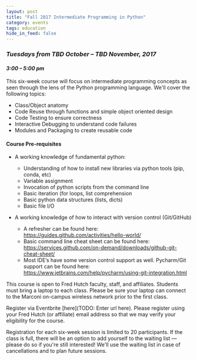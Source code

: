 ```yaml
---
layout: post
title: "Fall 2017 Intermediate Programming in Python"
category: events
tags: education
hide_in_feed: false
---
```


### *Tuesdays from TBD October &ndash; TBD November, 2017*
#### *3:00 &ndash; 5:00 pm*

This six-week course will focus on intermediate programming concepts as seen through the lens of the Python programming language.
We'll cover the following topics:
- Class/Object anatomy
- Code Reuse through functions and simple object oriented design
- Code Testing to ensure correctness
- Interactive Debugging to understand code failures
- Modules and Packaging to create reusable code

#### Course Pre-requisites
- A working knowledge of fundamental python:
  -  Understanding of how to install new libraries via python tools (pip, conda, etc)
  - Variable assignment
  - Invocation of python scripts from the command line
  - Basic iteration (for loops, list comprehension
  - Basic python data structures (lists, dicts)
  - Basic file I/O

- A working knowledge of how to interact with version control (Git/GitHub)
  - A refresher can be found here: https://guides.github.com/activities/hello-world/
  - Basic command line cheat sheet can be found here: https://services.github.com/on-demand/downloads/github-git-cheat-sheet/ 
  - Most IDE’s have some version control support as well. Pycharm/Git support can be found here: https://www.jetbrains.com/help/pycharm/using-git-integration.html 


This course is open to Fred Hutch faculty, staff, and affiliates.
Students must bring a laptop to each class.
Please be sure your laptop can connect to the Marconi on-campus wireless network prior to the first class.

Register via Eventbrite [here](TODO: Enter url here).
Please register using your Fred Hutch (or affiliate) email address so that we may verify your eligibility for the course.

Registration for each six-week session is limited to 20 participants.
If the class is full, there will be an option to add yourself to the waiting list &mdash; please do so if you're still interested!
We'll use the waiting list in case of cancellations and to plan future sessions.